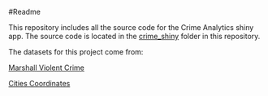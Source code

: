 #Readme

This repository includes all the source code for the Crime Analytics shiny app.
The source code is located in the [crime_shiny](./crime_shiny) folder in this repository.

The datasets for this project come from:

[Marshall Violent Crime](https://github.com/themarshallproject/city-crime)

[Cities Coordinates](https://simplemaps.com/data/us-cities)